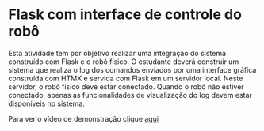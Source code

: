 # Flask com interface de controle do robô

Esta atividade tem por objetivo realizar uma integração do sistema construído com Flask e o robô físico. O estudante deverá construir um sistema que realiza o log dos comandos enviados por uma interface gráfica construída com HTMX e servida com Flask em um servidor local. Neste servidor, o robô físico deve estar conectado. Quando o robô não estiver conectado, apenas as funcionalidades de visualização do log devem estar disponíveis no sistema.

Para ver o vídeo de demonstração clique [aqui](https://drive.google.com/file/d/1VMV9pdCY9xImB1H1ngJE5ER1_cNyfA4z/view?usp=sharing)
